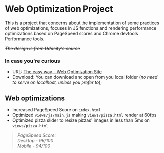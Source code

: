 # Web Optimization Project
This is a project that concerns about the implementation of some practices of web optimizations,
focuses in JS functions and rendering performance optimizations based on PageSpeed scores and
Chrome devtools Performance tools.

*~~The design is from Udacity's course~~*

### In case you're curious
* URL: [The easy way - Web Optimization Site](https://louisberns.github.io/frontend-nanodegree-mobile-portfolio/)
* Download: You can download and open from you local folder (*no need to serve on localhost, unless you prefer to*);


## Web optimizations

* Increased PageSpeed Score on `index.html`
* Optimized `views/js/main.js` making `views/pizza.html` render at 60fps
* Optimized pizza slider to resize pizzas' images in less than 5ms on `views/pizza.html`


> *PageSpeed Score:*
> <br>
> *Desktop - 96/100*
> <br>
> *Mobile - 94/100*
